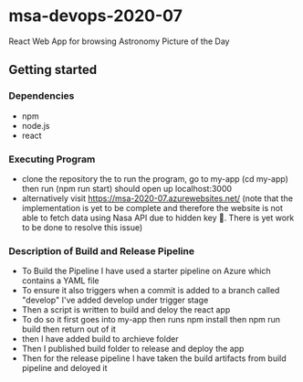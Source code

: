 # msa-devops-2020-07

React Web App for browsing Astronomy Picture of the Day 

## Getting started

### Dependencies 
- npm 
- node.js 
- react

### Executing Program 
- clone the repository the to run the program, go to my-app (cd my-app) then run (npm run start) should open up localhost:3000
- alternatively visit https://msa-2020-07.azurewebsites.net/ (note that the implementation is yet to be complete and therefore 
  the website is not able to fetch data using Nasa API due to hidden key 🔑. There is yet work to be done to resolve this issue)

### Description of Build and Release Pipeline
- To Build the Pipeline I have used a starter pipeline on Azure which contains a YAML file
- To ensure it also triggers when a commit is added to a branch called "develop" I've added develop under trigger stage
- Then a script is written to build and deloy the react app
- To do so it first goes into my-app then runs npm install then npm run build then return out of it
- then I have added build to archieve folder
- Then I published build folder to release and deploy the app 
- Then for the release pipeline I have taken the build artifacts from build pipeline and deloyed it

